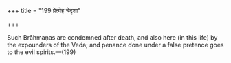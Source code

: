 +++
title = "199 प्रेत्येह चेदृशा"

+++

Such Brāhmaṇas are condemned after death, and also here (in this life) by the expounders of the Veda; and penance done under a false pretence goes to the evil spirits.—(199)